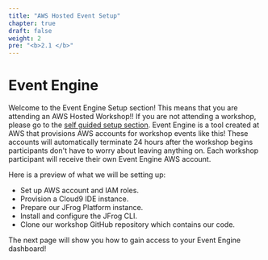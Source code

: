 ```yaml
---
title: "AWS Hosted Event Setup"
chapter: true
draft: false
weight: 2
pre: "<b>2.1 </b>"
---
```


# Event Engine

Welcome to the Event Engine Setup section! This means that you are attending an AWS Hosted Workshop!! If you are not attending a workshop, please go to the [self guided setup section](030_self_guided_setup.html"). Event Engine is a tool created at AWS that provisions AWS accounts for workshop events like this! These accounts will automatically terminate 24 hours after the workshop begins participants don't have to worry about leaving anything on. Each workshop participant will receive their own Event Engine AWS account. 

Here is a preview of what we will be setting up:

* Set up AWS account and IAM roles.
* Provision a Cloud9 IDE instance.
* Prepare our JFrog Platform instance.
* Install and configure the JFrog CLI.
* Clone our workshop GitHub repository which contains our code.

The next page will show you how to gain access to your Event Engine dashboard!
